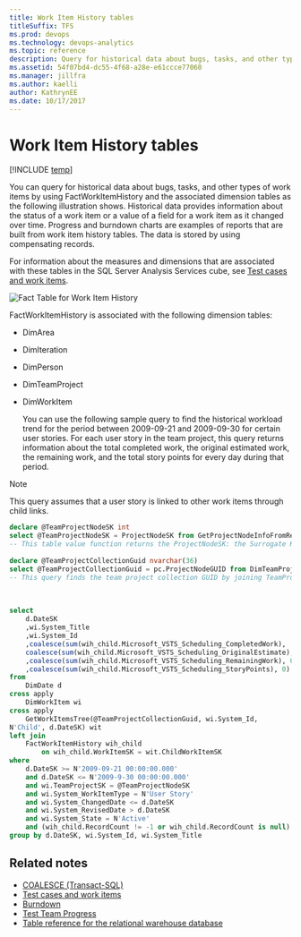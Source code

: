 ```yaml
---
title: Work Item History tables
titleSuffix: TFS 
ms.prod: devops
ms.technology: devops-analytics
ms.topic: reference
description: Query for historical data about bugs, tasks, and other types of work items defined in an on-premises Team Foundation Server 
ms.assetid: 54f07bd4-dc55-4f68-a28e-e61ccce77060
ms.manager: jillfra
ms.author: kaelli
author: KathrynEE
ms.date: 10/17/2017
---
```




# Work Item History tables

[!INCLUDE [temp](../_shared/tfs-report-platform-version.md)]

You can query for historical data about bugs, tasks, and other types of work items by using FactWorkItemHistory and the associated dimension tables as the following illustration shows. Historical data provides information about the status of a work item or a value of a field for a work item as it changed over time. Progress and burndown charts are examples of reports that are built from work item history tables. The data is stored by using compensating records.  
  
 For information about the measures and dimensions that are associated with these tables in the SQL Server Analysis Services cube, see [Test cases and work items](perspective-test-analyze-report-work.md).  
  
 ![Fact Table for Work Item History](_img/teamproj_itemhistory.png "TeamProj_ItemHistory")  
  
 FactWorkItemHistory is associated with the following dimension tables:  
  
- DimArea  
  
- DimIteration  
  
- DimPerson  
  
- DimTeamProject  
  
- DimWorkItem  
  
  You can use the following sample query to find the historical workload trend for the period between 2009-09-21 and 2009-09-30 for certain user stories. For each user story in the team project, this query returns information about the total completed work, the original estimated work, the remaining work, and the total story points for every day during that period.  
  
> [!NOTE]    
>  This query assumes that a user story is linked to other work items through child links.  
  
```sql
declare @TeamProjectNodeSK int  
select @TeamProjectNodeSK = ProjectNodeSK from GetProjectNodeInfoFromReportFolder(N'/TfsReports/VSTSDF/ProcessDev10')  
-- This table value function returns the ProjectNodeSK: the Surrogate Key of a team project under a certain area path.  
  
declare @TeamProjectCollectionGuid nvarchar(36)  
select @TeamProjectCollectionGuid = pc.ProjectNodeGUID from DimTeamProject p inner join DimTeamProject pc on p.ParentNodeSK = pc.ProjectNodeSK where p.ProjectNodeSK = @TeamProjectNodeSK  
-- This query finds the team project collection GUID by joining TeamProject.ParentNodeSK to TeamProject.ProjectNodeSK  
```  
 <br/>

```sql
select   
    d.DateSK  
    ,wi.System_Title  
    ,wi.System_Id  
    ,coalesce(sum(wih_child.Microsoft_VSTS_Scheduling_CompletedWork),   0) as Total_CompletedWork, -- Finds the total number of hours of completed work.  
    coalesce(sum(wih_child.Microsoft_VSTS_Scheduling_OriginalEstimate), 0) as Total_OriginalEstimate --Finds the total number of hours of original estimate.  
    ,coalesce(sum(wih_child.Microsoft_VSTS_Scheduling_RemainingWork), 0) as Total_RemainingWork--Finds the total number of hours of remaining work.  
    ,coalesce(sum(wih_child.Microsoft_VSTS_Scheduling_StoryPoints), 0) as Total_StoryPoints --Finds the total story points.  
from  
    DimDate d  
cross apply  
    DimWorkItem wi  
cross apply  
    GetWorkItemsTree(@TeamProjectCollectionGuid, wi.System_Id,        
N'Child', d.DateSK) wit   
left join            
    FactWorkItemHistory wih_child     
        on wih_child.WorkItemSK = wit.ChildWorkItemSK  
where  
    d.DateSK >= N'2009-09-21 00:00:00.000'   
    and d.DateSK <= N'2009-9-30 00:00:00.000'  
    and wi.TeamProjectSK = @TeamProjectNodeSK   
    and wi.System_WorkItemType = N'User Story'   
    and wi.System_ChangedDate <= d.DateSK  
    and wi.System_RevisedDate > d.DateSK  
    and wi.System_State = N'Active'  
    and (wih_child.RecordCount != -1 or wih_child.RecordCount is null)  
group by d.DateSK, wi.System_Id, wi.System_Title  
```  
  
  
## Related notes 
- [COALESCE (Transact-SQL)](https://msdn.microsoft.com/library/ms190349.aspx)  
-  [Test cases and work items](perspective-test-analyze-report-work.md)    
-  [Burndown](../excel/burndown-excel-report.md)    
-  [Test Team Progress](../excel/test-team-progress-excel-report.md)    
-  [Table reference for the relational warehouse database](table-reference-relational-warehouse-database.md)  